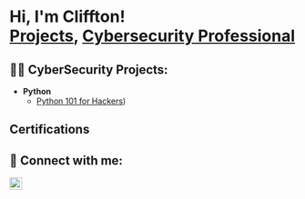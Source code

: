 <h1>Hi, I'm Cliffton! <br/><a href="https://github.com/cbelche4">Projects</a>, <a href="(https://www.linkedin.com/in/cliffton-belcher-1ab33617/)">Cybersecurity Professional</a>

<h2>👨‍💻 CyberSecurity Projects:</h2>

- <b>Python</b>
  - [Python 101 for Hackers](https://github.com/cbelche4/Python-101-for-Hackers/blob/main/README.md))

<h2>Certifications</h2>



<h2> 🤳 Connect with me:</h2>

[<img align="left" alt="JoshMadakor | LinkedIn" width="22px" src="https://cdn.jsdelivr.net/npm/simple-icons@v3/icons/linkedin.svg" />][linkedin]


[linkedin]: [https://linkedin.com/in/joshmadakor](https://www.linkedin.com/in/cliffton-belcher-1ab33617/)

<!--
**joshmadakor1/joshmadakor1** is a ✨ _special_ ✨ repository because its `README.md` (this file) appears on your GitHub profile.

Here are some ideas to get you started:

- 🔭 I’m currently working on ...
- 🌱 I’m currently learning ...
- 👯 I’m looking to collaborate on ...
- 🤔 I’m looking for help with ...
- 💬 Ask me about ...
- 📫 How to reach me: ...
- 😄 Pronouns: ...
- ⚡ Fun fact: ...
-->
